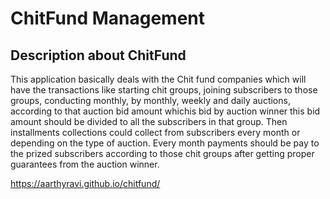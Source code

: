 # ChitFund Management
## Description about ChitFund

   This application basically deals with the Chit fund companies which will have the transactions like starting chit groups, joining subscribers to those groups, conducting monthly, by monthly, weekly and daily auctions, according to that auction bid amount whichis bid by auction winner this bid amount should be divided to all the subscribers in that group. Then installments collections could collect from subscribers every month or depending on the type of auction. Every month payments should be pay to the prized subscribers according to those chit groups after getting proper guarantees from the auction winner.

   https://aarthyravi.github.io/chitfund/
